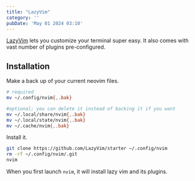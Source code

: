 ```yaml
---
title: "LazyVim"
category: ''
pubDate: 'May 01 2024 03:10'
---
```


[LazyVim](https://www.lazyvim.org/) lets you customize your terminal super easy. It also comes with vast number of plugins pre-configured.

## Installation
Make a back up of your current neovim files.
```bash
# required
mv ~/.config/nvim{,.bak}

#optional; you can delete it instead of backing it if you want
mv ~/.local/share/nvim{,.bak}
mv ~/.local/state/nvim{,.bak}
mv ~/.cache/nvim{,.bak}
```

Install it.
```bash
git clone https://github.com/LazyVim/starter ~/.config/nvim
rm -rf ~/.config/nvim/.git
nvim
```

When you first launch `nvim`, it will install lazy vim and its plugins.